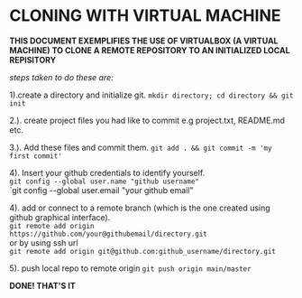 # **CLONING WITH VIRTUAL MACHINE**

**THIS DOCUMENT EXEMPLIFIES THE USE OF VIRTUALBOX (A VIRTUAL MACHINE) TO CLONE A REMOTE REPOSITORY TO AN INITIALIZED LOCAL REPISITORY**

*steps taken to do these are:*

1).create a directory and initialize git.
   `mkdir directory; cd directory && git init`

2.). create project files you had like to commit e.g project.txt, README.md etc.

3.). Add these files and commit them.
    `git add . && git commit -m 'my first commit' `

4). Insert your github credentials to identify yourself. <br>
     `git config --global user.name "github username"` <br>
     `git config --global user.email "your github email"

4). add or connect to a remote branch (which is the one created using github graphical interface). <br>
   `git remote add origin https://github.com/your@githubemail/directory.git` <br>
   or by using ssh url <br>
   `git remote add origin git@github.com:github_username/directory.git`

5). push local repo to remote origin
    `git push origin main/master`

**DONE! THAT'S IT**
